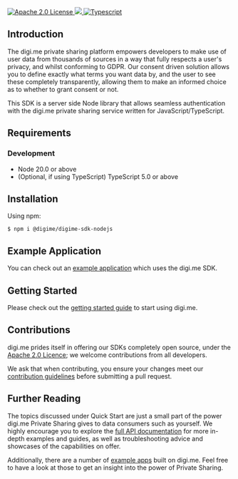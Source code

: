 <p>
    <a href="LICENSE">
        <img src="https://img.shields.io/badge/license-apache 2.0-blue.svg" alt="Apache 2.0 License">
    </a>
    <a href="#">
    	<img src="https://img.shields.io/badge/build-passing-brightgreen.svg">
    </a>
    <a href="https://www.typescriptlang.org/">
        <img src="https://img.shields.io/badge/language-typescript-ff69b4.svg" alt="Typescript">
    </a>
</p>

## Introduction

The digi.me private sharing platform empowers developers to make use of user data from thousands of sources in a way that fully respects a user's privacy, and whilst conforming to GDPR. Our consent driven solution allows you to define exactly what terms you want data by, and the user to see these completely transparently, allowing them to make an informed choice as to whether to grant consent or not.

This SDK is a server side Node library that allows seamless authentication with the digi.me private sharing service written for JavaScript/TypeScript.

## Requirements

### Development

- Node 20.0 or above
- (Optional, if using TypeScript) TypeScript 5.0 or above

## Installation

Using npm:

```shell
$ npm i @digime/digime-sdk-nodejs
```

## Example Application

You can check out an [example application](https://github.com/worlddataexchange/digime-sdk-nodejs-example) which uses the digi.me SDK.

## Getting Started

Please check out the [getting started guide](https://worlddataexchange.github.io/digime-sdk-nodejs/documents/Quick_Start_Guides.Getting_Started.html) to start using digi.me.

## Contributions

digi.me prides itself in offering our SDKs completely open source, under the [Apache 2.0 Licence](LICENSE); we welcome contributions from all developers.

We ask that when contributing, you ensure your changes meet our [contribution guidelines](CONTRIBUTING.md) before submitting a pull request.

## Further Reading

The topics discussed under Quick Start are just a small part of the power digi.me Private Sharing gives to data consumers such as yourself. We highly encourage you to explore the [full API documentation](https://worlddataexchange.github.io/digime-sdk-nodejs/documents/Quick_Start_Guides.Getting_Started.html) for more in-depth examples and guides, as well as troubleshooting advice and showcases of the capabilities on offer.

Additionally, there are a number of [example apps](https://github.com/worlddataexchange/digime-sdk-nodejs-example) built on digi.me. Feel free to have a look at those to get an insight into the power of Private Sharing.
